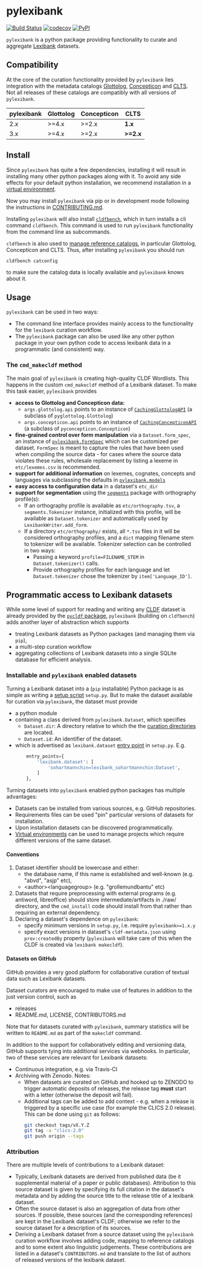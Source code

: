 # pylexibank

[![Build Status](https://github.com/lexibank/pylexibank/workflows/tests/badge.svg)](https://github.com/lexibank/pylexibank/actions?query=workflow%3Atests)
[![codecov](https://codecov.io/gh/lexibank/pylexibank/branch/master/graph/badge.svg)](https://codecov.io/gh/lexibank/pylexibank)
[![PyPI](https://img.shields.io/pypi/v/pylexibank.svg)](https://pypi.org/project/pylexibank)

`pylexibank` is a python package providing functionality to curate and aggregate
[Lexibank](https://github.com/lexibank/lexibank) datasets.


## Compatibility

At the core of the curation functionality provided by `pylexibank` lies integration
with the metadata catalogs [Glottolog](https://glottolog.org), 
[Concepticon](https://concepticon.clld.org) and [CLTS](https://clts.clld.org).
Not all releases of these catalogs are compatibly with all versions of 
`pylexibank`.

pylexibank | Glottolog | Concepticon | CLTS
--- | --- | --- | ---
2.x | \>=4.x | \>=2.x | **1.x**
3.x | \>=4.x | \>=2.x | **\>=2.x**


## Install

Since `pylexibank` has quite a few dependencies, installing it will result in installing
many other python packages along with it. To avoid any side effects for your default
python installation, we recommend installation in a
[virtual environment](https://virtualenv.pypa.io/en/stable/).

Now you may install `pylexibank` via pip or in development mode following the instructions
in [CONTRIBUTING.md](CONTRIBUTING.md).

Installing `pylexibank` will also install [`cldfbench`](https://github.com/cldf/cldfbench), which in turn installs a cli command `cldfbench`. This command is used
to run `pylexibank` functionality from the command line as subcommands.

`cldfbench` is also used to [manage reference catalogs](https://github.com/cldf/cldfbench/#catalogs), in particular Glottolog,
Concepticon and CLTS. Thus, after installing `pylexibank` you should run
```shell script
cldfbench catconfig
```
to make sure the catalog data is locally available and `pylexibank` knows about it.


## Usage

`pylexibank` can be used in two ways:
- The command line interface provides mainly access to the functionality for the `lexibank`
  curation workflow.
- The `pylexibank` package can also be used like any other python package in your own
  python code to access lexibank data in a programmatic (and consistent) way.


### The `cmd_makecldf` method

The main goal of `pylexibank` is creating high-quality CLDF Wordlists. This
happens in the custom `cmd_makecldf` method of a Lexibank dataset. To make this task
easier, `pylexibank` provides
- **access to Glottolog and Concepticon data:**
  - `args.glottolog.api` points to an instance of [`CachingGlottologAPI`](https://github.com/cldf/cldfbench/blob/f373855e3b9cde029578e77c26136f0df26a82fa/src/cldfbench/catalogs.py#L10-L40) (a subclass of `pyglottolog.Glottolog`)
  - `args.concepticon.api` points to an instance of [`CachingConcepticonAPI`](https://github.com/cldf/cldfbench/blob/f373855e3b9cde029578e77c26136f0df26a82fa/src/cldfbench/catalogs.py#L48-L51) (a subclass of `pyconcepticon.Concepticon`)
- **fine-grained control over form manipulation** via a `Dataset.form_spec`, an instance
  of [`pylexibank.FormSpec`](src/pylexibank/forms.py) which can be customized per
  dataset. `FormSpec` is meant to capture the rules that have been used when compiling
  the source data - for cases where the source data violates these rules, wholesale
  replacement by listing a lexeme in `etc/lexemes.csv` is recommended.
- **support for additional information** on lexemes, cognates, concepts and languages via
  subclassing the defaults in [`pylexibank.models`](src/pylexibank/models.py)
- **easy access to configuration data** in a dataset's `etc_dir`
- **support for segmentation** using the [`segments`](https:pypi.org/project/segments)
  package with orthography profile(s):
  - If an orthography profile is available as `etc/orthography.tsv`, a `segments.Tokenizer`
    instance, initialized with this profile, will be available as `Dataset.tokenizer`
    and automatically used by `LexibankWriter.add_form`.
  - If a directory `etc/orthography/` exists, all `*.tsv` files in it will be considered
    orthography profiles, and a `dict` mapping filename stem to tokenizer will be available. Tokenizer
    selection can be controlled in two ways:
    - Passing a keyword `profile=FILENAME_STEM` in `Dataset.tokenizer()` calls.
    - Provide orthography profiles for each language and let `Dataset.tokenizer`
      chose the tokenizer by `item['Language_ID']`.


## Programmatic access to Lexibank datasets

While some level of support for reading and writing any [CLDF](https://cldf.clld.org) dataset is already provided by the [`pycldf` package](https://pypi.org/projects/pycldf), `pylexibank` (building on `cldfbench`) adds another layer of abstraction which supports 
- treating Lexibank datasets as Python packages (and managing them via `pip`),
- a multi-step curation workflow
- aggregating collections of Lexibank datasets into a single SQLite database for efficient analysis.


### Installable and `pylexibank` enabled datasets

Turning a Lexibank dataset into a (`pip` installable) Python package is as simple as writing a [setup script](https://docs.python.org/3/distutils/setupscript.html) `setup.py`.
But to make the dataset available for curation via `pylexibank`, the dataset must provide 
- a python module 
- containing a class derived from `pylexibank.Dataset`, which specifies
  - `Dataset.dir`: A directory relative to which the the [curation directories](dataset.md) are located.
  - `Dataset.id`: An identifier of the dataset.
- which is advertised as `lexibank.dataset` [entry point](https://packaging.python.org/specifications/entry-points/) in `setup.py`. E.g.
  ```python
      entry_points={
          'lexibank.dataset': [
              'sohartmannchin=lexibank_sohartmannchin:Dataset',
          ]
      },
  ```

Turning datasets into `pylexibank` enabled python packages has multiple advantages:
- Datasets can be installed from various sources, e.g. GitHub repositories.
- Requirements files can be used "pin" particular versions of datasets for installation.
- Upon installation datasets can be discovered programmatically.
- [Virtual environments](https://virtualenv.pypa.io/en/latest/) can be used to manage projects which require different versions of the same dataset.


#### Conventions

1. Dataset identifier should be lowercase and either:
   - the database name, if this name is established and well-known (e.g. "abvd", "asjp" etc),
   - \<author\>\<languagegroup\> (e.g. "grollemundbantu" etc)
2. Datasets that require preprocessing with external programs (e.g. antiword, libreoffice) should store intermediate/artifacts in ./raw/ directory, and the `cmd_install` code should install from that rather than requiring an external dependency.
3. Declaring a dataset's dependence on `pylexibank`:
   - specify minimum versions in `setup.py`, i.e. require `pylexibank>=1.x.y`
   - specify exact versions in dataset's `cldf-metadata.json` using `prov:createdBy` property (`pylexibank` will take care of this when the CLDF is created via `lexibank makecldf`).


#### Datasets on GitHub

GitHub provides a very good platform for collaborative curation of textual data
such as Lexibank datasets.

Dataset curators are encouraged to make use of features in addition to the just version control, such as
- releases
- README.md, LICENSE, CONTRIBUTORS.md

Note that for datasets curated with `pylexibank`, summary statistics will be written to `README.md` as part of the `makecldf` command.

In addition to the support for collaboratively editing and versioning data, GitHub supports tying into additional services via webhooks. In particular, two of these services are relevant for Lexibank datasets:

- Continuous integration, e.g. via Travis-CI
- Archiving with Zenodo. Notes:
  - When datasets are curated on GitHub and hooked up to ZENODO to trigger automatic deposits of releases, the release tag **must** start with a letter (otherwise the deposit will fail).
  - Additional tags can be added to add context - e.g. when a release is triggered by a specific use case (for example the CLICS 2.0 release). This can be done using `git` as follows:
    ```bash
    git checkout tags/vX.Y.Z
    git tag -a "clics-2.0"
    git push origin --tags
    ```


### Attribution

There are multiple levels of contributions to a Lexibank dataset:
- Typically, Lexibank datasets are derived from published data (be it supplemental material of a paper or public databases). Attribution to this source dataset is given by specifying its full citation in the dataset's metadata and by adding the source title to the release title of a lexibank dataset.
- Often the source dataset is also an aggregation of data from other sources. If possible, these sources (and the corresponding references) are kept in the Lexibank dataset's CLDF; otherwise we refer to the source dataset for a description of its sources.
- Deriving a Lexibank dataset from a source dataset using the `pylexibank` curation workflow involves adding code, mapping to reference catalogs and to some extent also linguistic judgements. These contributions are listed in a dataset's `CONTRIBUTORS.md` and translate to the list of authors of released versions of the lexibank dataset.
